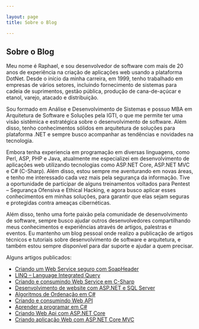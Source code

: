 ```yaml
---

layout: page
title: Sobre o Blog

---
```


## Sobre o Blog

Meu nome é Raphael, e sou desenvolvedor de software com mais de 20 anos de experiência na criação de aplicações web usando a plataforma DotNet. Desde o início da minha carreira, em 1999, tenho trabalhado em empresas de vários setores, incluindo fornecimento de sistemas para cadeia de suprimentos, gestão pública, produção de cana-de-açúcar e etanol, varejo, atacado e distribuição.

Sou formado em Análise e Desenvolvimento de Sistemas e possuo MBA em Arquitetura de Software e Soluções pela IGTI, o que me permite ter uma visão sistêmica e estratégica sobre o desenvolvimento de software. Além disso, tenho conhecimentos sólidos em arquitetura de soluções para plataforma .NET e sempre busco acompanhar as tendências e novidades na tecnologia.

Embora tenha experiencia em programação em diversas linguagens, como Perl, ASP, PHP e Java, atualmente me especializei em desenvolvimento de aplicações web utilizando tecnologias como ASP.NET Core, ASP.NET MVC e C# (C-Sharp). Além disso, estou sempre me aventurando em novas áreas, e tenho me interessado cada vez mais pela segurança da informação. Tive a oportunidade de participar de alguns treinamentos voltados para Pentest – Segurança Ofensiva e Ethical Hacking, e agora busco aplicar esses conhecimentos em minhas soluções, para garantir que elas sejam seguras e protegidas contra ameaças cibernéticas.

Além disso, tenho uma forte paixão pela comunidade de desenvolvimento de software, sempre busco ajudar outros desenvolvedores compartilhando meus conhecimentos e experiências através de artigos, palestras e eventos. Eu mantenho um blog pessoal onde realizo a publicação de artigos técnicos e tutoriais sobre desenvolvimento de software e arquitetura, e também estou sempre disponível para dar suporte e ajudar a quem precisar.

Alguns artigos publicados:

- [Criando um Web Service seguro com SoapHeader](https://csharpbrasil.com.br/criando-um-web-service-seguro-com-soapheader)
- [LINQ – Language Integrated Query](https://csharpbrasil.com.br/linq-language-integrated-query)
- [Criando e consumindo Web Service em C-Sharp](https://csharpbrasil.com.br/criando-e-consumindo-web-service-em-c-sharp-parte-1)
- [Desenvolvimento de website com ASP.NET e SQL Server](https://csharpbrasil.com.br/desenvolvimento-de-website-com-asp-net-e-sql-server-parte-1)
- [Algoritmos de Ordenação em C#](https://csharpbrasil.com.br/algoritmos-de-ordenacao-em-csharp)
- [Criando e consumindo Web API](https://csharpbrasil.com.br/criando-e-consumindo-web-api-parte-1)
- [Aprender a programar em C#](https://csharpbrasil.com.br/aprender-a-programar-em-csharp-parte-1)
- [Criando Web Api com ASP.NET Core](https://csharpbrasil.com.br/criando-web-api-com-asp-net-core-parte-1)
- [Criando aplicação Web com ASP.NET Core MVC](https://csharpbrasil.com.br/criando-aplicacoes-web-com-aspnet-core-mvc-parte-1)

